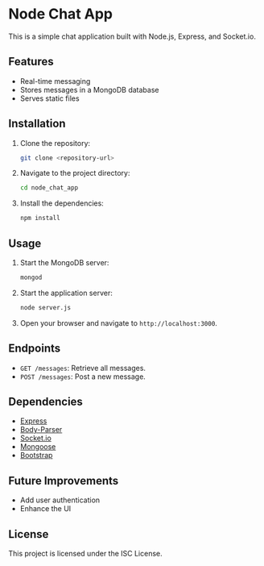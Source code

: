 # Node Chat App

This is a simple chat application built with Node.js, Express, and Socket.io.

## Features

- Real-time messaging
- Stores messages in a MongoDB database
- Serves static files

## Installation

1. Clone the repository:
    ```sh
    git clone <repository-url>
    ```
2. Navigate to the project directory:
    ```sh
    cd node_chat_app
    ```
3. Install the dependencies:
    ```sh
    npm install
    ```

## Usage

1. Start the MongoDB server:
    ```sh
    mongod
    ```
2. Start the application server:
    ```sh
    node server.js
    ```
3. Open your browser and navigate to `http://localhost:3000`.

## Endpoints

- `GET /messages`: Retrieve all messages.
- `POST /messages`: Post a new message.

## Dependencies

- [Express](https://www.npmjs.com/package/express)
- [Body-Parser](https://www.npmjs.com/package/body-parser)
- [Socket.io](https://www.npmjs.com/package/socket.io)
- [Mongoose](https://www.npmjs.com/package/mongoose)
- [Bootstrap](https://www.npmjs.com/package/bootstrap)

## Future Improvements

- Add user authentication
- Enhance the UI

## License

This project is licensed under the ISC License.